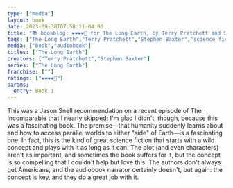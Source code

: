```yaml
---
type: ["media"]
layout: book
date: 2023-09-30T07:58:11-04:00
title: "📚 bookblog: ❤️❤️❤️❤️🖤 for The Long Earth, by Terry Pratchett and Stephen Baxter"
tags: ["The Long Earth","Terry Pratchett","Stephen Baxter","science fiction","audiobook","abundance","Jason Snell","The Incomparable","podcasts"]
media: ["book","audiobook"]
titles: ["The Long Earth"]
creators: ["Terry Pratchett","Stephen Baxter"]
series: ["The Long Earth"]
franchise: [""]
ratings: ["❤️❤️❤️❤️🖤"]
params:
  entry: Book 1
---
```


This was a Jason Snell recommendation on a recent episode of The Incomparable that I nearly skipped; I'm glad I didn't, though, because this was a fascinating book. The premise—that humanity suddenly learns about and how to access parallel worlds to either "side" of Earth—is a fascinating one. In fact, this is the kind of great science fiction that starts with a wild concept and plays with it as long as it can. The plot (and even characters) aren't as important, and sometimes the book suffers for it, but the concept is so compelling that I couldn't help but love this. The authors don't always get Americans, and the audiobook narrator certainly doesn't, but again: the concept is key, and they do a great job with it.
